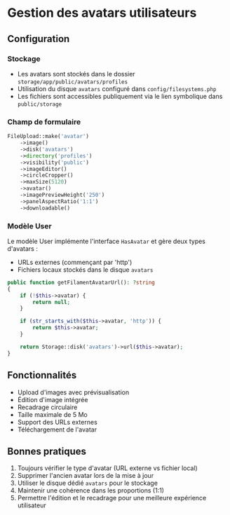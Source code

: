 # Gestion des avatars utilisateurs

## Configuration

### Stockage
- Les avatars sont stockés dans le dossier `storage/app/public/avatars/profiles`
- Utilisation du disque `avatars` configuré dans `config/filesystems.php`
- Les fichiers sont accessibles publiquement via le lien symbolique dans `public/storage`

### Champ de formulaire
```php
FileUpload::make('avatar')
    ->image()
    ->disk('avatars')
    ->directory('profiles')
    ->visibility('public')
    ->imageEditor()
    ->circleCropper()
    ->maxSize(5120)
    ->avatar()
    ->imagePreviewHeight('250')
    ->panelAspectRatio('1:1')
    ->downloadable()
```

### Modèle User
Le modèle User implémente l'interface `HasAvatar` et gère deux types d'avatars :
- URLs externes (commençant par 'http')
- Fichiers locaux stockés dans le disque `avatars`

```php
public function getFilamentAvatarUrl(): ?string
{
    if (!$this->avatar) {
        return null;
    }

    if (str_starts_with($this->avatar, 'http')) {
        return $this->avatar;
    }

    return Storage::disk('avatars')->url($this->avatar);
}
```

## Fonctionnalités
- Upload d'images avec prévisualisation
- Édition d'image intégrée
- Recadrage circulaire
- Taille maximale de 5 Mo
- Support des URLs externes
- Téléchargement de l'avatar

## Bonnes pratiques
1. Toujours vérifier le type d'avatar (URL externe vs fichier local)
2. Supprimer l'ancien avatar lors de la mise à jour
3. Utiliser le disque dédié `avatars` pour le stockage
4. Maintenir une cohérence dans les proportions (1:1)
5. Permettre l'édition et le recadrage pour une meilleure expérience utilisateur
